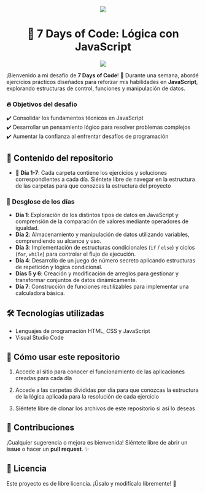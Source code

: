 <p align="center">
<img src ="https://github.com/user-attachments/assets/06600e20-0f02-40d0-974d-6db9fb269715">
</p>
<h1 align="center">🚀 7 Days of Code: Lógica con JavaScript</h1>
<p align="center">
   <img src="https://img.shields.io/badge/STATUS-EN%20DESAROLLO-green">
</p>

¡Bienvenido a mi desafío de **7 Days of Code**! 🎯 Durante una semana, abordé ejercicios prácticos diseñados para reforzar mis habilidades en **JavaScript**, explorando estructuras de control, funciones y manipulación de datos. 

### 🔥 Objetivos del desafío
✔️ Consolidar los fundamentos técnicos en JavaScript  
✔️ Desarrollar un pensamiento lógico para resolver problemas complejos  
✔️ Aumentar la confianza al enfrentar desafíos de programación  

## 📌 Contenido del repositorio
- 📂 **Día 1-7**: Cada carpeta contiene los ejercicios y soluciones correspondientes a cada día. Siéntete libre de navegar en la estructura de las carpetas para que conozcas la estructura del proyecto

### 📅 Desglose de los días
- **Día 1**: Exploración de los distintos tipos de datos en JavaScript y comprensión de la comparación de valores mediante operadores de igualdad.
- **Día 2**: Almacenamiento y manipulación de datos utilizando variables, comprendiendo su alcance y uso.
- **Día 3**: Implementación de estructuras condicionales (`if` / `else`) y ciclos (`for`, `while`) para controlar el flujo de ejecución.
- **Día 4**: Desarrollo de un juego de número secreto aplicando estructuras de repetición y lógica condicional.
- **Días 5 y 6**: Creación y modificación de arreglos para gestionar y transformar conjuntos de datos dinámicamente.
- **Día 7**: Construcción de funciones reutilizables para implementar una calculadora básica.

## 🛠️ Tecnologías utilizadas
- Lenguajes de programación HTML, CSS y JavaScript
- Visual Studio Code

## 🚀 Cómo usar este repositorio
1. Accede al sitio para conocer el funcionamiento de las aplicaciones creadas para cada día 

2. Accede a las carpetas divididas por día para que conozcas la estructura de la lógica aplicada para la resolución de cada ejercicio

3. Siéntete libre de clonar los archivos de este repositorio si así lo deseas 

## 🤝 Contribuciones
¡Cualquier sugerencia o mejora es bienvenida! Siéntete libre de abrir un **issue** o hacer un **pull request**. ✨

## 📜 Licencia
Este proyecto es de libre licencia. ¡Úsalo y modifícalo libremente! 🎉
